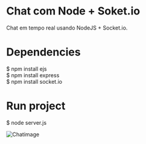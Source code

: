 # Chat com Node + Soket.io

Chat em tempo real usando NodeJS + Socket.io.

# Dependencies
$ npm install ejs             
$ npm install express         
$ npm install socket.io

# Run project
$ node server.js            



![Chatimage](https://user-images.githubusercontent.com/49046342/83191180-f6771b80-a109-11ea-9425-d55ac982faa3.png)
